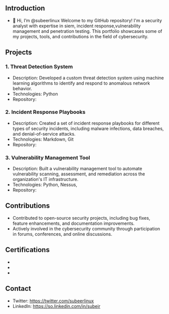 ## Introduction
- 👋 Hi, I’m @subeerlinux
Welcome to my GitHub repository! I'm a security analyst with expertise in siem, incident response,vulnerability management and penetration testing. This portfolio showcases some of my projects, tools, and contributions in the field of cybersecurity.


<!---
subeerlinux/subeerlinux is a ✨ special ✨ repository because its `README.md` (this file) appears on your GitHub profile.
You can click the Preview link to take a look at your changes.
--->

## Projects

### 1. Threat Detection System
- Description: Developed a custom threat detection system using machine learning algorithms to identify and respond to anomalous network behavior.
- Technologies: Python
- Repository: 

### 2. Incident Response Playbooks
- Description: Created a set of incident response playbooks for different types of security incidents, including malware infections, data breaches, and denial-of-service attacks.
- Technologies: Markdown, Git
- Repository: 

### 3. Vulnerability Management Tool
- Description: Built a vulnerability management tool to automate vulnerability scanning, assessment, and remediation across the organization's IT infrastructure.
- Technologies: Python, Nessus, 
- Repository: 

## Contributions
- Contributed to open-source security projects, including bug fixes, feature enhancements, and documentation improvements.
- Actively involved in the cybersecurity community through participation in forums, conferences, and online discussions.

## Certifications
- 
- 
- 

## Contact
- Twitter:  https://twitter.com/subeerlinux
- LinkedIn: https://so.linkedin.com/in/subeir
